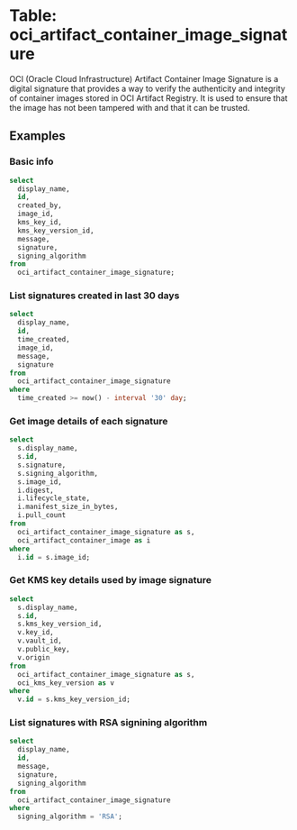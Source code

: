 # Table: oci_artifact_container_image_signature

OCI (Oracle Cloud Infrastructure) Artifact Container Image Signature is a digital signature that provides a way to verify the authenticity and integrity of container images stored in OCI Artifact Registry. It is used to ensure that the image has not been tampered with and that it can be trusted.

## Examples

### Basic info

```sql
select
  display_name,
  id,
  created_by,
  image_id,
  kms_key_id,
  kms_key_version_id,
  message,
  signature,
  signing_algorithm
from
  oci_artifact_container_image_signature;
```

### List signatures created in last 30 days

```sql
select
  display_name,
  id,
  time_created,
  image_id,
  message,
  signature
from
  oci_artifact_container_image_signature
where
  time_created >= now() - interval '30' day;
```

### Get image details of each signature

```sql
select
  s.display_name,
  s.id,
  s.signature,
  s.signing_algorithm,
  s.image_id,
  i.digest,
  i.lifecycle_state,
  i.manifest_size_in_bytes,
  i.pull_count
from
  oci_artifact_container_image_signature as s,
  oci_artifact_container_image as i
where
  i.id = s.image_id;
```

### Get KMS key details used by image signature

```sql
select
  s.display_name,
  s.id,
  s.kms_key_version_id,
  v.key_id,
  v.vault_id,
  v.public_key,
  v.origin
from
  oci_artifact_container_image_signature as s,
  oci_kms_key_version as v
where
  v.id = s.kms_key_version_id;
```

### List signatures with RSA signining algorithm

```sql
select
  display_name,
  id,
  message,
  signature,
  signing_algorithm
from
  oci_artifact_container_image_signature
where
  signing_algorithm = 'RSA';
```